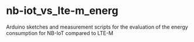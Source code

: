 # nb-iot_vs_lte-m_energ
Arduino sketches and measurement scripts for the evaluation of the energy consumption for NB-IoT compared to LTE-M
